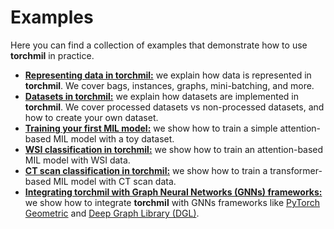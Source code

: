 # Examples

Here you can find a collection of examples that demonstrate how to use **torchmil** in practice.

- [**Representing data in torchmil:**](data_representation.ipynb) we explain how data is represented in **torchmil**. We cover bags, instances, graphs, mini-batching, and more.
- [**Datasets in torchmil:**](datasets.ipynb) we explain how datasets are implemented in **torchmil**. We cover processed datasets vs non-processed datasets, and how to create your own dataset.
- [**Training your first MIL model:**](training_your_first_mil_model.ipynb) we show how to train a simple attention-based MIL model with a toy dataset.
- [**WSI classification in torchmil:**](wsi_classification.ipynb) we show how to train an attention-based MIL model with WSI data.
- [**CT scan classification in torchmil:**](ctscan_classification.ipynb) we show how to train a transformer-based MIL model with CT scan data.
- [**Integrating torchmil with Graph Neural Networks (GNNs) frameworks:**](gnn_integration.ipynb) we show how to integrate **torchmil** with GNNs frameworks like [PyTorch Geometric](https://pytorch-geometric.readthedocs.io/en/latest/index.html) and [Deep Graph Library (DGL)](https://www.dgl.ai/).